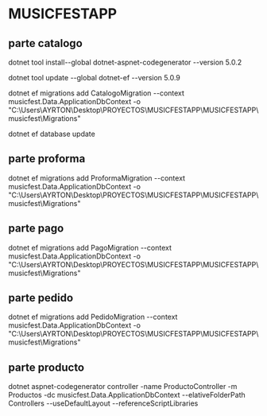 # MUSICFESTAPP




## parte catalogo
dotnet tool install--global dotnet-aspnet-codegenerator --version 5.0.2

dotnet tool update --global dotnet-ef --version 5.0.9

dotnet ef migrations add CatalogoMigration --context musicfest.Data.ApplicationDbContext -o "C:\Users\AYRTON\Desktop\PROYECTOS\MUSICFESTAPP\MUSICFESTAPP\musicfest\Migrations"

dotnet ef database update

## parte proforma
dotnet ef migrations add ProformaMigration --context musicfest.Data.ApplicationDbContext -o "C:\Users\AYRTON\Desktop\PROYECTOS\MUSICFESTAPP\MUSICFESTAPP\musicfest\Migrations"

## parte pago
dotnet ef migrations add PagoMigration --context musicfest.Data.ApplicationDbContext -o "C:\Users\AYRTON\Desktop\PROYECTOS\MUSICFESTAPP\MUSICFESTAPP\musicfest\Migrations"
## parte pedido
dotnet ef migrations add PedidoMigration --context musicfest.Data.ApplicationDbContext -o "C:\Users\AYRTON\Desktop\PROYECTOS\MUSICFESTAPP\MUSICFESTAPP\musicfest\Migrations"
## parte producto
dotnet aspnet-codegenerator controller -name ProductoController -m Productos -dc musicfest.Data.ApplicationDbContext --elativeFolderPath Controllers --useDefaultLayout --referenceScriptLibraries